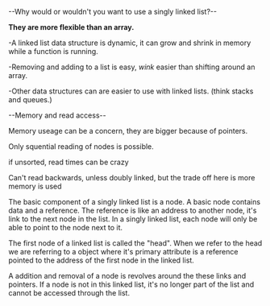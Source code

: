 --Why would or wouldn't you want to use a singly linked list?--

**They are more flexible than an array.**

  -A linked list data structure is dynamic, it can grow and shrink in memory while a function is running.

  -Removing and adding to a list is easy, *wink* easier than shifting around an array.

  -Other data structures can are easier to use with linked lists. (think stacks and queues.)

--Memory and read access--

  Memory useage can be a concern, they are bigger because of pointers.

  Only squential reading of nodes is possible.

  if unsorted, read times can be crazy

  Can't read backwards, unless doubly linked, but the trade off here is more
  memory is used


  The basic component of a singly linked list is a node. A basic node contains data and a reference. The reference is like an address to another node, it's link to the next node in the list. In a singly linked list, each node will only be able to point to the node next to it.

  The first node of a linked list is called the "head". When we refer to
  the head we are referring to a object where it's primary attribute is a reference pointed to the address of the first node in the linked list.

  A addition and removal of a node is revolves around the these links and pointers. If a node is not in this linked list, it's no longer part of the list and cannot be accessed through the list.
